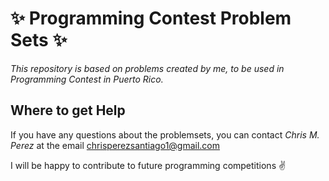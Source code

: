 # :sparkles: Programming Contest Problem Sets :sparkles:

*This repository is based on problems created by me, to be used in Programming Contest in Puerto Rico.*


## Where to get Help
If you have any questions about the problemsets, you can contact *Chris M. Perez* at the email chrisperezsantiago1@gmail.com

I will be happy to contribute to future programming competitions :v:
